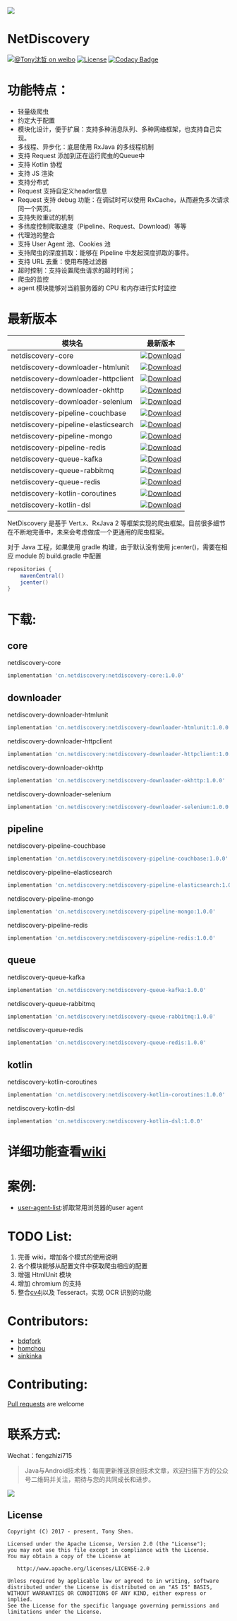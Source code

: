 ![](images/logo.png)
# NetDiscovery

[![@Tony沈哲 on weibo](https://img.shields.io/badge/weibo-%40Tony%E6%B2%88%E5%93%B2-blue.svg)](http://www.weibo.com/fengzhizi715)
[![License](https://img.shields.io/badge/license-Apache%202-lightgrey.svg)](https://www.apache.org/licenses/LICENSE-2.0.html)
[![Codacy Badge](https://api.codacy.com/project/badge/Grade/703e0ba9760b4affaf39188dbbdd2811)](https://app.codacy.com/app/fengzhizi715/NetDiscovery?utm_source=github.com&utm_medium=referral&utm_content=fengzhizi715/NetDiscovery&utm_campaign=Badge_Grade_Dashboard)


# 功能特点：

* 轻量级爬虫
* 约定大于配置
* 模块化设计，便于扩展：支持多种消息队列、多种网络框架，也支持自己实现。
* 多线程、异步化：底层使用 RxJava 的多线程机制
* 支持 Request 添加到正在运行爬虫的Queue中
* 支持 Kotlin 协程
* 支持 JS 渲染
* 支持分布式
* Request 支持自定义header信息
* Request 支持 debug 功能：在调试时可以使用 RxCache，从而避免多次请求同一个网页。
* 支持失败重试的机制
* 多纬度控制爬取速度（Pipeline、Request、Download）等等
* 代理池的整合
* 支持 User Agent 池、Cookies 池
* 支持爬虫的深度抓取：能够在 Pipeline 中发起深度抓取的事件。
* 支持 URL 去重：使用布隆过滤器
* 超时控制：支持设置爬虫请求的超时时间；
* 爬虫的监控
* agent 模块能够对当前服务器的 CPU 和内存进行实时监控


# 最新版本

模块名|最新版本|
---|:-------------:
netdiscovery-core|[ ![Download](https://api.bintray.com/packages/fengzhizi715/maven/netdiscovery-core/images/download.svg) ](https://bintray.com/fengzhizi715/maven/netdiscovery-core/_latestVersion)
netdiscovery-downloader-htmlunit|[ ![Download](https://api.bintray.com/packages/fengzhizi715/maven/netdiscovery-downloader-htmlunit/images/download.svg) ](https://bintray.com/fengzhizi715/maven/netdiscovery-downloader-htmlunit/_latestVersion)
netdiscovery-downloader-httpclient|[ ![Download](https://api.bintray.com/packages/fengzhizi715/maven/netdiscovery-downloader-httpclient/images/download.svg) ](https://bintray.com/fengzhizi715/maven/netdiscovery-downloader-httpclient/_latestVersion)
netdiscovery-downloader-okhttp|[ ![Download](https://api.bintray.com/packages/fengzhizi715/maven/netdiscovery-downloader-okhttp/images/download.svg) ](https://bintray.com/fengzhizi715/maven/netdiscovery-downloader-okhttp/_latestVersion)
netdiscovery-downloader-selenium|[ ![Download](https://api.bintray.com/packages/fengzhizi715/maven/netdiscovery-downloader-selenium/images/download.svg) ](https://bintray.com/fengzhizi715/maven/netdiscovery-downloader-selenium/_latestVersion)
netdiscovery-pipeline-couchbase|[ ![Download](https://api.bintray.com/packages/fengzhizi715/maven/netdiscovery-pipeline-couchbase/images/download.svg) ](https://bintray.com/fengzhizi715/maven/netdiscovery-pipeline-couchbase/_latestVersion)
netdiscovery-pipeline-elasticsearch|[ ![Download](https://api.bintray.com/packages/fengzhizi715/maven/netdiscovery-pipeline-elasticsearch/images/download.svg) ](https://bintray.com/fengzhizi715/maven/netdiscovery-pipeline-elasticsearch/_latestVersion)
netdiscovery-pipeline-mongo|[ ![Download](https://api.bintray.com/packages/fengzhizi715/maven/netdiscovery-pipeline-mongo/images/download.svg) ](https://bintray.com/fengzhizi715/maven/netdiscovery-pipeline-mongo/_latestVersion)
netdiscovery-pipeline-redis|[ ![Download](https://api.bintray.com/packages/fengzhizi715/maven/netdiscovery-pipeline-redis/images/download.svg) ](https://bintray.com/fengzhizi715/maven/netdiscovery-pipeline-redis/_latestVersion)
netdiscovery-queue-kafka|[ ![Download](https://api.bintray.com/packages/fengzhizi715/maven/netdiscovery-queue-kafka/images/download.svg) ](https://bintray.com/fengzhizi715/maven/netdiscovery-queue-kafka/_latestVersion)
netdiscovery-queue-rabbitmq|[ ![Download](https://api.bintray.com/packages/fengzhizi715/maven/netdiscovery-queue-rabbitmq/images/download.svg) ](https://bintray.com/fengzhizi715/maven/netdiscovery-queue-rabbitmq/_latestVersion)
netdiscovery-queue-redis|[ ![Download](https://api.bintray.com/packages/fengzhizi715/maven/netdiscovery-queue-redis/images/download.svg) ](https://bintray.com/fengzhizi715/maven/netdiscovery-queue-redis/_latestVersion)
netdiscovery-kotlin-coroutines|[ ![Download](https://api.bintray.com/packages/fengzhizi715/maven/netdiscovery-kotlin-coroutines/images/download.svg) ](https://bintray.com/fengzhizi715/maven/netdiscovery-kotlin-coroutines/_latestVersion)
netdiscovery-kotlin-dsl|[ ![Download](https://api.bintray.com/packages/fengzhizi715/maven/netdiscovery-kotlin-coroutines/images/download.svg) ](https://bintray.com/fengzhizi715/maven/netdiscovery-kotlin-coroutines/_latestVersion)

NetDiscovery 是基于 Vert.x、RxJava 2 等框架实现的爬虫框架。目前很多细节在不断地完善中，未来会考虑做成一个更通用的爬虫框架。

对于 Java 工程，如果使用 gradle 构建，由于默认没有使用 jcenter()，需要在相应 module 的 build.gradle 中配置

```groovy
repositories {
    mavenCentral()
    jcenter()
}
```


# 下载:

## core

netdiscovery-core

```groovy
implementation 'cn.netdiscovery:netdiscovery-core:1.0.0'

```

## downloader

netdiscovery-downloader-htmlunit

```groovy
implementation 'cn.netdiscovery:netdiscovery-downloader-htmlunit:1.0.0'
```

netdiscovery-downloader-httpclient

```groovy
implementation 'cn.netdiscovery:netdiscovery-downloader-httpclient:1.0.0'
```

netdiscovery-downloader-okhttp

```groovy
implementation 'cn.netdiscovery:netdiscovery-downloader-okhttp:1.0.0'
```

netdiscovery-downloader-selenium

```groovy
implementation 'cn.netdiscovery:netdiscovery-downloader-selenium:1.0.0'
```

## pipeline

netdiscovery-pipeline-couchbase

```groovy
implementation 'cn.netdiscovery:netdiscovery-pipeline-couchbase:1.0.0'
```

netdiscovery-pipeline-elasticsearch

```groovy
implementation 'cn.netdiscovery:netdiscovery-pipeline-elasticsearch:1.0.0'
```

netdiscovery-pipeline-mongo

```groovy
implementation 'cn.netdiscovery:netdiscovery-pipeline-mongo:1.0.0'
```

netdiscovery-pipeline-redis

```groovy
implementation 'cn.netdiscovery:netdiscovery-pipeline-redis:1.0.0'
```

## queue

netdiscovery-queue-kafka

```groovy
implementation 'cn.netdiscovery:netdiscovery-queue-kafka:1.0.0'
```

netdiscovery-queue-rabbitmq

```groovy
implementation 'cn.netdiscovery:netdiscovery-queue-rabbitmq:1.0.0'
```
netdiscovery-queue-redis

```groovy
implementation 'cn.netdiscovery:netdiscovery-queue-redis:1.0.0'
```

## kotlin

netdiscovery-kotlin-coroutines

```groovy
implementation 'cn.netdiscovery:netdiscovery-kotlin-coroutines:1.0.0'
```

netdiscovery-kotlin-dsl

```groovy
implementation 'cn.netdiscovery:netdiscovery-kotlin-dsl:1.0.0'
```


# 详细功能查看[wiki](https://github.com/fengzhizi715/NetDiscovery/wiki)


# 案例:

* [user-agent-list](https://github.com/fengzhizi715/user-agent-list):抓取常用浏览器的user agent

# TODO List:

1. 完善 wiki，增加各个模式的使用说明
2. 各个模块能够从配置文件中获取爬虫相应的配置
3. 增强 HtmlUnit 模块
4. 增加 chromium 的支持
5. 整合[cv4j](https://github.com/imageprocessor/cv4j)以及 Tesseract，实现 OCR 识别的功能

# Contributors:

* [bdqfork](https://github.com/bdqfork)
* [homchou](https://github.com/homchou)
* [sinkinka](https://github.com/sinkinka)

# Contributing:

[Pull requests](https://help.github.com/categories/collaborating-with-issues-and-pull-requests/) are welcome



# 联系方式:

Wechat：fengzhizi715

> Java与Android技术栈：每周更新推送原创技术文章，欢迎扫描下方的公众号二维码并关注，期待与您的共同成长和进步。

![](https://user-gold-cdn.xitu.io/2018/7/24/164cc729c7c69ac1?w=344&h=344&f=jpeg&s=9082)


License
-------

    Copyright (C) 2017 - present, Tony Shen.

    Licensed under the Apache License, Version 2.0 (the "License");
    you may not use this file except in compliance with the License.
    You may obtain a copy of the License at

       http://www.apache.org/licenses/LICENSE-2.0

    Unless required by applicable law or agreed to in writing, software
    distributed under the License is distributed on an "AS IS" BASIS,
    WITHOUT WARRANTIES OR CONDITIONS OF ANY KIND, either express or implied.
    See the License for the specific language governing permissions and
    limitations under the License.


